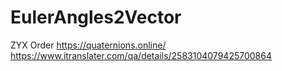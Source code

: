 # EulerAngles2Vector
ZYX Order
https://quaternions.online/
https://www.itranslater.com/qa/details/2583104079425700864
